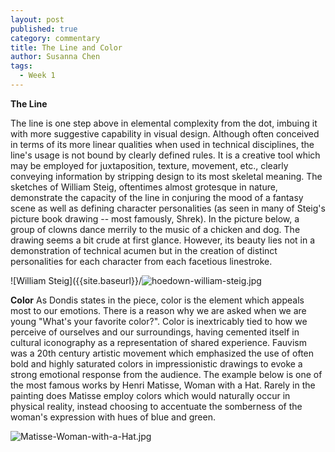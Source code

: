 ```yaml
---
layout: post
published: true
category: commentary
title: The Line and Color
author: Susanna Chen
tags:
  - Week 1
---
```

**The Line** 

The line is one step above in elemental complexity from the dot, imbuing it with more suggestive capability in visual design. Although often conceived in terms of its more linear qualities when used in technical disciplines, the line's usage is not bound by clearly defined rules. It is a creative tool which may be employed for juxtaposition, texture, movement, etc., clearly conveying information by stripping design to its most skeletal meaning. The sketches of William Steig, oftentimes almost grotesque in nature, demonstrate the capacity of the line in conjuring the mood of a fantasy scene as well as defining character personalities (as seen in many of Steig's picture book drawing -- most famously, Shrek). In the picture below, a group of clowns dance merrily to the music of a chicken and dog. The drawing seems a bit crude at first glance. However, its beauty lies not in a demonstration of technical acumen but in the creation of distinct personalities for each character from each facetious linestroke.

![William Steig]({{site.baseurl}}/![hoedown-william-steig.jpg]({{site.baseurl}}/assets/hoedown-william-steig.jpg)



**Color**
As Dondis states in the piece, color is the element which appeals most to our emotions. There is a reason why we are asked when we are young "What's your favorite color?". Color is inextricably tied to how we perceive of ourselves and our surroundings, having cemented itself in cultural iconography as a representation of shared experience. Fauvism was a 20th century artistic movement which emphasized the use of often bold and highly saturated colors in impressionistic drawings to evoke a strong emotional response from the audience. The example below is one of the most famous works by Henri Matisse, Woman with a Hat. Rarely in the painting does Matisse employ colors which would naturally occur in physical reality, instead choosing to accentuate the somberness of the woman's expression with hues of blue and green.

![Matisse-Woman-with-a-Hat.jpg]({{site.baseurl}}/assets/Matisse-Woman-with-a-Hat.jpg)
